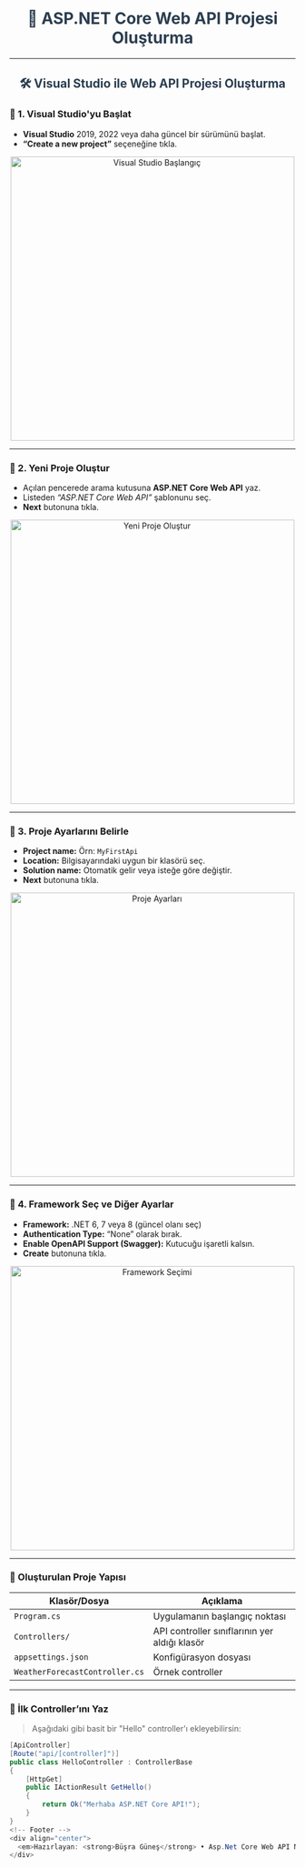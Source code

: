 <div align="center">
  <h1 style="color:#2c3e50;">🚀 ASP.NET Core Web API Projesi Oluşturma</h1>
</div>

<hr>

<div align="center">
  <h2 style="color:#2c3e50;">🛠 Visual Studio ile Web API Projesi Oluşturma</h2>
</div>

<!-- Adım 1 -->
<h3>📌 1. Visual Studio'yu Başlat</h3>
<ul>
  <li><strong>Visual Studio</strong> 2019, 2022 veya daha güncel bir sürümünü başlat.</li>
  <li><strong>“Create a new project”</strong> seçeneğine tıkla.</li>
</ul>

<div align="center">
  <img src="images/vs_start.png" alt="Visual Studio Başlangıç" width="500">
</div>

<hr>

<!-- Adım 2 -->
<h3>📌 2. Yeni Proje Oluştur</h3>
<ul>
  <li>Açılan pencerede arama kutusuna <strong>ASP.NET Core Web API</strong> yaz.</li>
  <li>Listeden <em>“ASP.NET Core Web API”</em> şablonunu seç.</li>
  <li><strong>Next</strong> butonuna tıkla.</li>
</ul>

<div align="center">
  <img src="images/create_project.png" alt="Yeni Proje Oluştur" width="500">
</div>

<hr>

<!-- Adım 3 -->
<h3>📌 3. Proje Ayarlarını Belirle</h3>
<ul>
  <li><strong>Project name:</strong> Örn: <code>MyFirstApi</code></li>
  <li><strong>Location:</strong> Bilgisayarındaki uygun bir klasörü seç.</li>
  <li><strong>Solution name:</strong> Otomatik gelir veya isteğe göre değiştir.</li>
  <li><strong>Next</strong> butonuna tıkla.</li>
</ul>

<div align="center">
  <img src="images/project_config.png" alt="Proje Ayarları" width="500">
</div>

<hr>

<!-- Adım 4 -->
<h3>📌 4. Framework Seç ve Diğer Ayarlar</h3>
<ul>
  <li><strong>Framework:</strong> .NET 6, 7 veya 8 (güncel olanı seç)</li>
  <li><strong>Authentication Type:</strong> “None” olarak bırak.</li>
  <li><strong>Enable OpenAPI Support (Swagger):</strong> Kutucuğu işaretli kalsın.</li>
  <li><strong>Create</strong> butonuna tıkla.</li>
</ul>

<div align="center">
  <img src="images/framework_select.png" alt="Framework Seçimi" width="500">
</div>

<hr>

<!-- Proje Yapısı -->
<h3>📁 Oluşturulan Proje Yapısı</h3>
<table>
  <thead>
    <tr>
      <th>Klasör/Dosya</th>
      <th>Açıklama</th>
    </tr>
  </thead>
  <tbody>
    <tr><td><code>Program.cs</code></td><td>Uygulamanın başlangıç noktası</td></tr>
    <tr><td><code>Controllers/</code></td><td>API controller sınıflarının yer aldığı klasör</td></tr>
    <tr><td><code>appsettings.json</code></td><td>Konfigürasyon dosyası</td></tr>
    <tr><td><code>WeatherForecastController.cs</code></td><td>Örnek controller</td></tr>
  </tbody>
</table>

<hr>

<!-- İlk Controller -->
<h3>📌 İlk Controller’ını Yaz</h3>

<blockquote>
Aşağıdaki gibi basit bir "Hello" controller'ı ekleyebilirsin:
</blockquote>

```csharp
[ApiController]
[Route("api/[controller]")]
public class HelloController : ControllerBase
{
    [HttpGet]
    public IActionResult GetHello()
    {
        return Ok("Merhaba ASP.NET Core API!");
    }
}
<!-- Footer -->
<div align="center">
  <em>Hazırlayan: <strong>Büşra Güneş</strong> • Asp.Net Core Web API Notları • 2025</em>
</div>
